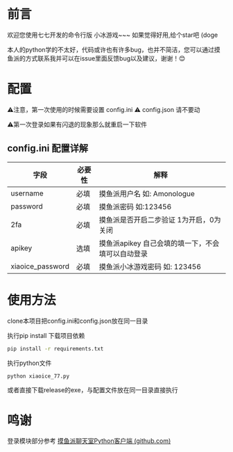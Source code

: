 # 前言

欢迎您使用七七开发的命令行版 小冰游戏~~~  如果觉得好用,给个star吧  (doge

本人的python学的不太好，代码或许也有许多bug，也并不简洁，您可以通过摸鱼派的方式联系我并可以在issue里面反馈bug以及建议，谢谢！:blush:

# 配置

:warning:注意，第一次使用的时候需要设置 config.ini  :warning:   config.json  请不要动

:warning:第一次登录如果有闪退的现象那么就重启一下软件

## config.ini 配置详解

| 字段             | 必要性 | 解释                                                |
| ---------------- | ------ | --------------------------------------------------- |
| username         | 必填   | 摸鱼派用户名 如: Amonologue                         |
| password         | 必填   | 摸鱼派密码  如:123456                               |
| 2fa              | 必填   | 摸鱼派是否开启二步验证  1为开启，0为关闭            |
| apikey           | 选填   | 摸鱼派apikey   自己会填的填一下，不会填可以自动登录 |
| xiaoice_password | 必填   | 摸鱼派小冰游戏密码  如: 123456                      |

# 使用方法

clone本项目把config.ini和config.json放在同一目录 

执行pip install 下载项目依赖

```cmd
pip install -r requirements.txt
```

执行python文件

```
python xiaoice_77.py
```

或者直接下载release的exe，与配置文件放在同一目录直接执行

# 鸣谢

登录模块部分参考 [摸鱼派聊天室Python客户端 (github.com)](https://fishpi.cn/forward?goto=https%3A%2F%2Fgithub.com%2Fgakkiyomi%2Fpwl-chat-python)
